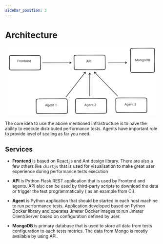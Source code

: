 ```yaml
---
sidebar_position: 3
---
```


# Architecture

![Diagram](./assets/architecture.svg)


The core idea to use the above mentioned infrastructure is to have the ability to execute distributed performance tests. Agents have important role to provide level of scaling as far you need.

## Services

- **Frontend** is based on React.js and Ant design library. There are also a few others like `chartjs` that is used for visualisation to make great user experience during performance tests execution

- **API** is Python Flask REST application that is used by Frontend and agents. API also can be used by third-party scripts to download the data or trigger the test programmatically ( as an example from CI).

- **Agent** is Python application that should be started in each host machine to run performance tests. Application developed based on Python Docker library and operates Jmeter Docker images to run Jmeter Client/Server based on configuration defined by user.

- **MongoDB** is primary database that is used to store all data from tests configuration to each tests metrics. The data from Mongo is mostly available by using API.
